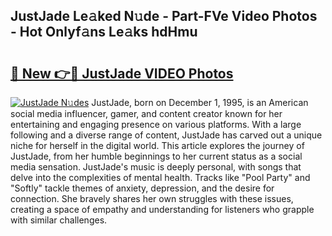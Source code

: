 ## JustJade Le𝚊ked N𝚞de - Part-FVe Video Photos - Hot Onlyf𝚊ns Le𝚊ks hdHmu

# <h2><a href="http://ac25016.deff.icu/?id=JustJade">🔗 New 👉🔴 JustJade VIDEO Photos</a></h2>

[![JustJade N𝚞des](https://i.imgur.com/rIISA9y.gif)](http://ac25016.deff.icu/?id=JustJade)
JustJade, born on December 1, 1995, is an American social media influencer, gamer, and content creator known for her entertaining and engaging presence on various platforms. With a large following and a diverse range of content, JustJade has carved out a unique niche for herself in the digital world. This article explores the journey of JustJade, from her humble beginnings to her current status as a social media sensation. JustJade's music is deeply personal, with songs that delve into the complexities of mental health. Tracks like "Pool Party" and "Softly" tackle themes of anxiety, depression, and the desire for connection. She bravely shares her own struggles with these issues, creating a space of empathy and understanding for listeners who grapple with similar challenges.
